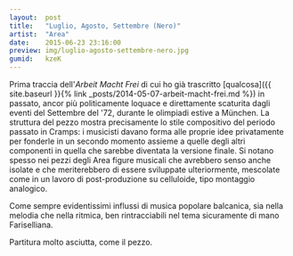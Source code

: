```yaml
---
layout:  post
title:   "Luglio, Agosto, Settembre (Nero)"
artist:  "Area"
date:    2015-06-23 23:16:00
preview: img/luglio-agosto-settembre-nero.jpg
gumid:   kzeK
---
```


Prima traccia dell'*Arbeit Macht Frei* di cui ho già trascritto [qualcosa]({{
site.baseurl }}{% link _posts/2014-05-07-arbeit-macht-frei.md %}) in passato,
ancor più politicamente loquace e direttamente scaturita dagli eventi del
Settembre del '72, durante le olimpiadi estive a München. La struttura del
pezzo mostra precisamente lo stile compositivo del periodo passato in Cramps: i
musicisti davano forma alle proprie idee privatamente per fonderle in un
secondo momento assieme a quelle degli altri componenti in quella che sarebbe
diventata la versione finale. Si notano spesso nei pezzi degli Area figure
musicali che avrebbero senso anche isolate e che meriterebbero di essere
sviluppate ulteriormente, mescolate come in un lavoro di post-produzione su
celluloide, tipo montaggio analogico.

Come sempre evidentissimi influssi di musica popolare balcanica, sia nella
melodia che nella ritmica, ben rintracciabili nel tema sicuramente di mano
Fariselliana.

Partitura molto asciutta, come il pezzo.
